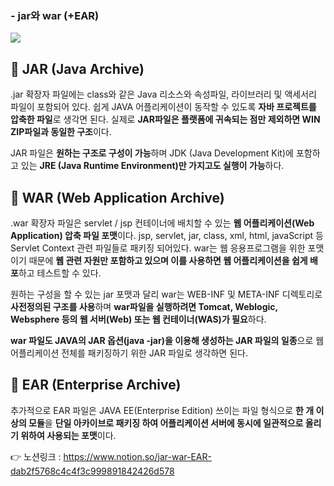 ### - jar와 war (+EAR)


<img src="https://s3.us-west-2.amazonaws.com/secure.notion-static.com/ed3aab10-6d38-476d-bfbe-26a6322c5702/Untitled.png?X-Amz-Algorithm=AWS4-HMAC-SHA256&X-Amz-Content-Sha256=UNSIGNED-PAYLOAD&X-Amz-Credential=AKIAT73L2G45EIPT3X45%2F20220302%2Fus-west-2%2Fs3%2Faws4_request&X-Amz-Date=20220302T034529Z&X-Amz-Expires=86400&X-Amz-Signature=27744f67b4fdfe47dbbf6e448890463313d7400e0d8a0d2ad1ad67b9ab287725&X-Amz-SignedHeaders=host&response-content-disposition=filename%20%3D%22Untitled.png%22&x-id=GetObject">

## 👻 JAR (Java Archive)

.jar 확장자 파일에는 class와 같은 Java 리소스와 속성파일, 라이브러리 및 액세서리 파일이 포함되어 있다. 쉽게 JAVA 어플리케이션이 동작할 수 있도록 **자바 프로젝트를 압축한 파일**로 생각면 된다. 실제로 **JAR파일은 플랫폼에 귀속되는 점만 제외하면 WIN ZIP파일과 동일한 구조**이다.

JAR 파일은 **원하는 구조로 구성이 가능**하며 JDK (Java Development Kit)에 포함하고 있는 **JRE (Java Runtime Environment)만 가지고도 실행이 가능**하다.

## 👻 WAR (Web Application Archive)

.war 확장자 파일은 servlet / jsp 컨테이너에 배치할 수 있는 **웹 어플리케이션(Web Application) 압축 파일 포맷**이다. jsp, servlet, jar, class, xml, html, javaScript 등 Servlet Context 관련 파일들로 패키징 되어있다. war는 웹 응용프로그램을 위한 포맷이기 때문에 **웹 관련 자원만 포함하고 있으며 이를 사용하면 웹 어플리케이션을 쉽게 배포**하고 테스트할 수 있다.

원하는 구성을 할 수 있는 jar 포맷과 달리 war는 WEB-INF 및 META-INF 디렉토리로 **사전정의된 구조를 사용**하며 **war파일을 실행하려면 Tomcat, Weblogic, Websphere 등의 웹 서버(Web) 또는 웹 컨테이너(WAS)가 필요**하다.

**war 파일도 JAVA의 JAR 옵션(java -jar)을 이용해 생성하는 JAR 파일의 일종**으로 웹어플리케이션 전체를 패키징하기 위한 JAR 파일로 생각하면 된다.

## 👻 EAR (Enterprise Archive)

추가적으로 EAR 파일은 JAVA EE(Enterprise Edition) 쓰이는 파일 형식으로 **한 개 이상의 모듈**을 **단일 아카이브로 패키징 하여 어플리케이션 서버에 동시에 일관적으로 올리기 위하여 사용되는 포맷**이다.

👉 노션링크 : https://www.notion.so/jar-war-EAR-dab2f5768c4c4f3c999891842426d578
